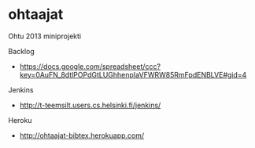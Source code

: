 ohtaajat
========

Ohtu 2013 miniprojekti

Backlog

- https://docs.google.com/spreadsheet/ccc?key=0AuFN_8dtlPOPdGtLUGhhenpIaVFWRW85RmFpdENBLVE#gid=4

Jenkins

- http://t-teemsilt.users.cs.helsinki.fi/jenkins/

Heroku

- http://ohtaajat-bibtex.herokuapp.com/